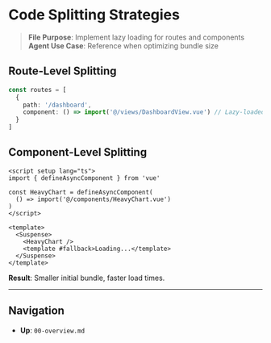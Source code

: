 # Code Splitting Strategies

> **File Purpose**: Implement lazy loading for routes and components
> **Agent Use Case**: Reference when optimizing bundle size

## Route-Level Splitting

```typescript
const routes = [
  {
    path: '/dashboard',
    component: () => import('@/views/DashboardView.vue') // Lazy-loaded
  }
]
```

## Component-Level Splitting

```vue
<script setup lang="ts">
import { defineAsyncComponent } from 'vue'

const HeavyChart = defineAsyncComponent(
  () => import('@/components/HeavyChart.vue')
)
</script>

<template>
  <Suspense>
    <HeavyChart />
    <template #fallback>Loading...</template>
  </Suspense>
</template>
```

**Result**: Smaller initial bundle, faster load times.

---

## Navigation
- **Up**: `00-overview.md`
